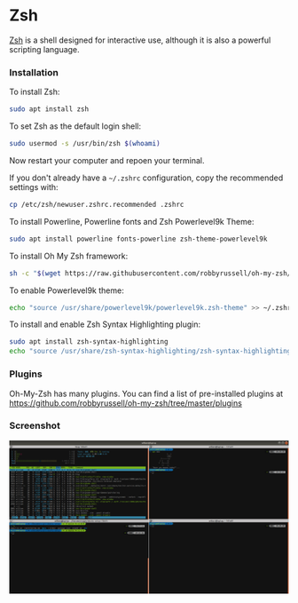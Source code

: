 # Zsh

[Zsh](http://www.zsh.org/) is a shell designed for interactive use, although
it is also a powerful scripting language.

### Installation

To install Zsh:

```bash
sudo apt install zsh
```

To set Zsh as the default login shell:

```bash
sudo usermod -s /usr/bin/zsh $(whoami)
```

Now restart your computer and repoen your terminal.

If you don't already have a `~/.zshrc` configuration, copy the recommended
settings with:

```bash
cp /etc/zsh/newuser.zshrc.recommended .zshrc
```

To install Powerline, Powerline fonts and Zsh Powerlevel9k Theme:

```bash
sudo apt install powerline fonts-powerline zsh-theme-powerlevel9k
```

To install Oh My Zsh framework:

```bash
sh -c "$(wget https://raw.githubusercontent.com/robbyrussell/oh-my-zsh/master/tools/install.sh -O -)"
```

To enable Powerlevel9k theme:

```bash
echo "source /usr/share/powerlevel9k/powerlevel9k.zsh-theme" >> ~/.zshrc
```

To install and enable Zsh Syntax Highlighting plugin:

```bash
sudo apt install zsh-syntax-highlighting
echo "source /usr/share/zsh-syntax-highlighting/zsh-syntax-highlighting.zsh" >> ~/.zshrc
```

### Plugins

Oh-My-Zsh has many plugins. You can find a list of pre-installed plugins at
https://github.com/robbyrussell/oh-my-zsh/tree/master/plugins

### Screenshot

![Zsh](../images/zsh.png)
